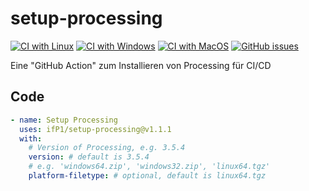 # setup-processing
[![CI with Linux](https://github.com/ifP1/setup-processing/workflows/CI%20with%20Linux/badge.svg)](https://github.com/ifP1/setup-processing/actions?query=workflow%3A%22CI+with+Linux%22)
[![CI with Windows](https://github.com/ifP1/setup-processing/workflows/CI%20with%20Windows/badge.svg)](https://github.com/ifP1/setup-processing/actions?query=workflow%3A%22CI+with+Windows%22)
[![CI with MacOS](https://github.com/ifP1/setup-processing/workflows/CI%20with%20MacOS/badge.svg)](https://github.com/ifP1/setup-processing/actions?query=workflow%3A%22CI+with+MacOS%22)
[![GitHub issues](https://img.shields.io/github/issues/ifP1/setup-processing)](https://github.com/ifP1/setup-processing/issues)

Eine "GitHub Action" zum Installieren von Processing für CI/CD

## Code
```yaml
- name: Setup Processing
  uses: ifP1/setup-processing@v1.1.1
  with:
    # Version of Processing, e.g. 3.5.4
    version: # default is 3.5.4
    # e.g. 'windows64.zip', 'windows32.zip', 'linux64.tgz'
    platform-filetype: # optional, default is linux64.tgz
```

